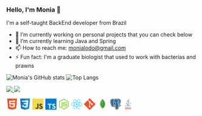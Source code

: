 ### Hello, I'm Monia 👋


I'm a self-taught BackEnd developer from Brazil

- 🔭 I’m currently working on personal projects that you can check below
- 🌱 I’m currently learning Java and Spring
- 📫 How to reach me: <a href="mailto:monialodo@gmail.com">monialodo@gmail.com 
- ⚡ Fun fact: I'm a graduate biologist that used to work with bacterias and prawns 

![Monia's GitHub stats](https://github-readme-stats.vercel.app/api?username=monialodo&show_icons=true&theme=radical)
    ![Top Langs](https://github-readme-stats.vercel.app/api/top-langs/?username=monialodo&layout=compact&langs_count=7&theme=radical)


<p>   
    <a href="https://www.linkedin.com/in/monialodo" alt="linkedin" target="_blank">
        <img src="https://img.shields.io/badge/LinkedIn-%230077B5.svg?&style=flat-square&logo=linkedin&logoColor=white">
    </a>
    <a href="mailto:monialodo@gmail.com" alt="gmail" target="_blank">
        <img src="https://img.shields.io/badge/-Gmail-FF0000?style=flat-square&labelColor=FF0000&logo=gmail&logoColor=white&link=mailto:tassiofernandescosta@gmail.com" />
    </a>
    </p>
    <p>
<img height="30" src="https://raw.githubusercontent.com/devicons/devicon/master/icons/html5/html5-original.svg">
    <img height="30" src="https://raw.githubusercontent.com/devicons/devicon/master/icons/css3/css3-original.svg">
    <img height="30" src="https://raw.githubusercontent.com/devicons/devicon/master/icons/javascript/javascript-original.svg">
    <img height="30" src="https://raw.githubusercontent.com/devicons/devicon/master/icons/typescript/typescript-original.svg">
    <img height="30" src="https://raw.githubusercontent.com/devicons/devicon/master/icons/nodejs/nodejs-original.svg">
    <img height="30" src="https://raw.githubusercontent.com/devicons/devicon/master/icons/react/react-original.svg">
    <img height="30" src="https://raw.githubusercontent.com/devicons/devicon/master/icons/git/git-original.svg">
    <img height="30" src="https://raw.githubusercontent.com/devicons/devicon/master/icons/mongodb/mongodb-original.svg">
    <img height="30" src="https://raw.githubusercontent.com/devicons/devicon/master/icons/postgresql/postgresql-original.svg">  
    <img height="30" src="https://raw.githubusercontent.com/devicons/devicon/master/icons/java/java-original-wordmark.svg">  
    </p>
   

